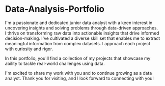 # Data-Analysis-Portfolio

I'm a passionate and dedicated junior data analyst with a keen interest in uncovering insights and solving problems through data-driven approaches. I thrive on transforming raw data into actionable insights that drive informed decision-making. I've cultivated a diverse skill set that enables me to extract meaningful information from complex datasets.  I approach each project with curiosity and rigor. 

In this portfolio, you'll find a collection of my projects that showcase my ability to tackle real-world challenges using data. 

I'm excited to share my work with you and to continue growing as a data analyst. 
Thank you for visiting, and I look forward to connecting with you!
